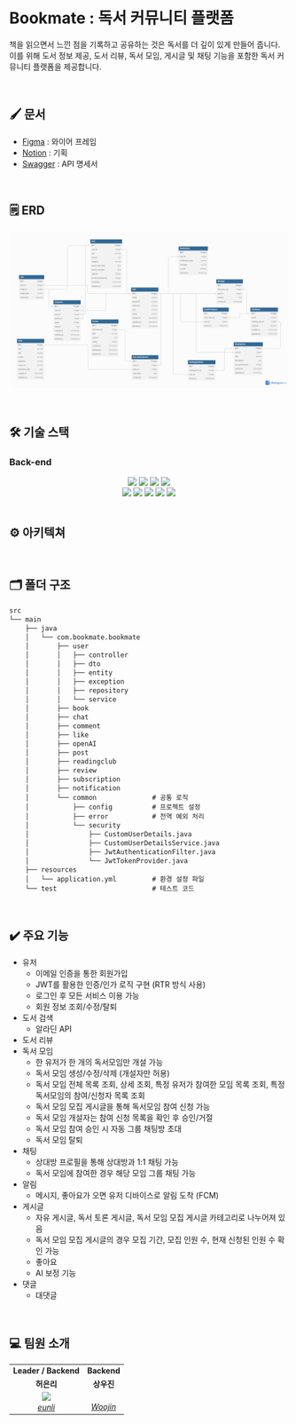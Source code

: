 # Bookmate : 독서 커뮤니티 플랫폼

책을 읽으면서 느낀 점을 기록하고 공유하는 것은 독서를 더 깊이 있게 만들어 줍니다.<br/>
이를 위해 도서 정보 제공, 도서 리뷰, 독서 모임, 게시글 및 채팅 기능을 포함한 독서 커뮤니티 플랫폼을 제공합니다.

<br/>

## 🖌️ 문서

- [Figma](https://www.figma.com/design/zTrQn3zufIdRL5WanE1A35/%EB%8F%85%EC%84%9C%ED%94%8C%EB%9E%AB%ED%8F%BC?node-id=0-1&t=oeslKdQ9h8St817t-1) : 와이어 프레임
- [Notion](https://waiting-cathedral-0c2.notion.site/29-1-19ebd403e38f801b97e0fe4cf715741a?pvs=4) : 기획
- [Swagger]() : API 명세서

<br/>

## 🗒️ ERD

![bookmate_erd.png](bookmate_erd.png)

<br/>

## 🛠 기술 스택

### Back-end
<div align=center> 
    <img src="https://img.shields.io/badge/java-007396?style=for-the-badge&logo=OpenJDK&logoColor=white">
    <img src="https://img.shields.io/badge/spring-6DB33F?style=for-the-badge&logo=spring&logoColor=white"> 
    <img src="https://img.shields.io/badge/mysql-4479A1?style=for-the-badge&logo=mysql&logoColor=white"> 
    <img src="https://img.shields.io/badge/git-F05032?style=for-the-badge&logo=git&logoColor=white">
    <br>
    <img src="https://img.shields.io/badge/jwt-000000?style=for-the-badge&logo=jsonwebtokens&logoColor=white">
    <img src="https://img.shields.io/badge/redis-%23DD0031.svg?style=for-the-badge&logo=redis&logoColor=white">
    <img src="https://img.shields.io/badge/socket.io-010101?style=for-the-badge&logo=socketdotio&logoColor=white">
    <img src="https://img.shields.io/badge/FCM-DD2C00?style=for-the-badge&logo=firebase&logoColor=white">
    <img src="https://img.shields.io/badge/-Swagger-%23Clojure?style=for-the-badge&logo=swagger&logoColor=white">
    <br>
</div>

<br/>

## ⚙ 아키텍쳐

<br/>

## 🗂️ 폴더 구조
```
src
└── main
    ├── java
    │   └── com.bookmate.bookmate
    │       ├── user
    │       │   ├── controller
    │       │   ├── dto
    │       │   ├── entity
    │       │   ├── exception
    │       │   ├── repository
    │       │   └── service
    │       ├── book
    │       ├── chat
    │       ├── comment
    │       ├── like
    │       ├── openAI
    │       ├── post
    │       ├── readingclub
    │       ├── review
    │       ├── subscription
    │       ├── notification
    │       └── common              # 공통 로직
    │           ├── config          # 프로젝트 설정
    │           ├── error           # 전역 예외 처리
    │           └── security
    │               ├── CustomUserDetails.java
    │               ├── CustomUserDetailsService.java
    │               ├── JwtAuthenticationFilter.java
    │               └── JwtTokenProvider.java
    ├── resources
    │   └── application.yml         # 환경 설정 파일
    └── test                        # 테스트 코드
```

<br/>

## ✔️ 주요 기능
- 유저
    - 이메일 인증을 통한 회원가입
    - JWT를 활용한 인증/인가 로직 구현 (RTR 방식 사용)
    - 로그인 후 모든 서비스 이용 가능
    - 회원 정보 조회/수정/탈퇴
- 도서 검색
    - 알라딘 API
- 도서 리뷰
- 독서 모임
    - 한 유저가 한 개의 독서모임만 개설 가능
    - 독서 모임 생성/수정/삭제 (개설자만 허용)
    - 독서 모임 전체 목록 조회, 상세 조회, 특정 유저가 참여한 모임 목록 조회, 특정 독서모임의 참여/신청자 목록 조회
    - 독서 모임 모집 게시글을 통해 독서모임 참여 신청 가능
    - 독서 모임 개설자는 참여 신청 목록을 확인 후 승인/거절
    - 독서 모임 참여 승인 시 자동 그룹 채팅방 초대
    - 독서 모임 탈퇴
- 채팅
    - 상대방 프로필을 통해 상대방과 1:1 채팅 가능
    - 독서 모임에 참여한 경우 해당 모임 그룹 채팅 가능
- 알림
    - 메시지, 좋아요가 오면 유저 디바이스로 알림 도착 (FCM)
- 게시글
    - 자유 게시글, 독서 토론 게시글, 독서 모임 모집 게시글 카테고리로 나누어져 있음
    - 독서 모임 모집 게시글의 경우 모집 기간, 모집 인원 수, 현재 신청된 인원 수 확인 가능
    - 좋아요
    - AI 보정 기능
- 댓글
    - 대댓글

<br/>

## 💻 팀원 소개

<table>
    <tr align="center">
        <td><B>Leader / Backend</B></td>
        <td><B>Backend</B></td>
    </tr>
    <tr align="center">
        <td><B>허은리</B></td>
        <td><B>상우진</B></td>
    </tr>
    <tr align="center">
        <td>
            <img src="https://avatars.githubusercontent.com/u/122986061?v=4" width=100>
            <br>
            <a href="https://github.com/eunli"><I>eunli</I></a>
        </td>
        <td>
            <img src="">
            <br>
            <a href="https://github.com/tkdalsrb123"><I>Woojin</I></a>
        </td>
    </tr>
</table>